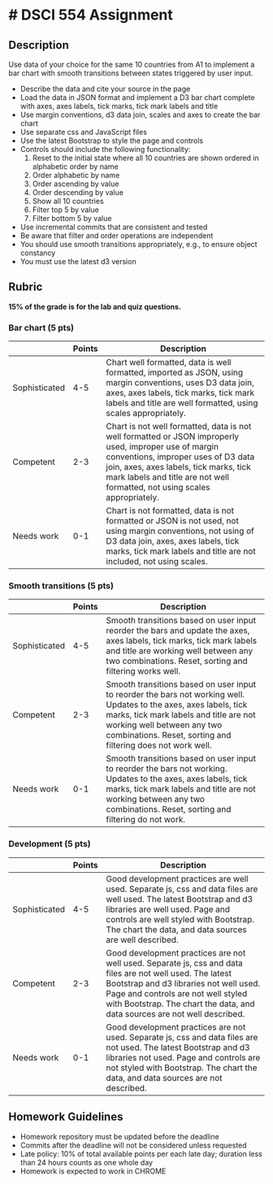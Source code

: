 # # DSCI 554 Assignment

## Description

Use data of your choice for the same 10 countries from A1 to implement a bar chart with smooth transitions between states triggered by user input.

- Describe the data and cite your source in the page  
- Load the data in JSON format and implement a D3 bar chart complete with axes, axes labels, tick marks, tick mark labels and title
- Use margin conventions, d3 data join, scales and axes to create the bar chart
- Use separate css and JavaScript files
- Use the latest Bootstrap to style the page and controls
- Controls should include the following functionality:
  1. Reset to the initial state where all 10 countries are shown ordered in alphabetic order by name
  2. Order alphabetic by name
  3. Order ascending by value
  4. Order descending by value
  5. Show all 10 countries
  6. Filter top 5 by value
  7. Filter bottom 5 by value
- Use incremental commits that are consistent and tested
- Be aware that filter and order operations are independent
- You should use smooth transitions appropriately, e.g., to ensure object constancy
- You must use the latest d3 version

## Rubric

__15% of the grade is for the lab and quiz questions.__

### Bar chart (5 pts)

|               | Points | Description |
| ------------- | ------ | ----------- |
| Sophisticated | 4-5    | Chart well formatted, data is well formatted, imported as JSON, using margin conventions, uses D3 data join, axes, axes labels, tick marks, tick mark labels and title are well formatted, using scales appropriately. |
| Competent     | 2-3    | Chart is not well formatted, data is not well formatted or JSON improperly used, improper use of margin conventions, improper uses of D3 data join, axes, axes labels, tick marks, tick mark labels and title are not well formatted, not using scales appropriately.|
| Needs work    | 0-1    | Chart is not formatted, data is not formatted or JSON is not used, not using margin conventions, not using of D3 data join, axes, axes labels, tick marks, tick mark labels and title are not included, not using scales. |

### Smooth transitions (5 pts)

|               | Points | Description |
| ------------- | ------ | ----------- |
| Sophisticated | 4-5    | Smooth transitions based on user input reorder the bars and update the axes, axes labels, tick marks, tick mark labels and title are working well between any two combinations. Reset, sorting and filtering works well. |
| Competent     | 2-3    | Smooth transitions based on user input to reorder the bars not working well. Updates to the axes, axes labels, tick marks, tick mark labels and title are not working well between any two combinations. Reset, sorting and filtering does not work well. |
| Needs work    | 0-1    | Smooth transitions based on user input to reorder the bars not working. Updates to the axes, axes labels, tick marks, tick mark labels and title are not working between any two combinations. Reset, sorting and filtering do not work. |

### Development (5 pts)

|               | Points | Description |
| ------------- | ------ | ----------- |
| Sophisticated | 4-5    | Good development practices are well used. Separate js, css and data files are well used. The latest Bootstrap and d3 libraries are well used. Page and controls are well styled with Bootstrap. The chart the data, and data sources are well described. |
| Competent     | 2-3    | Good development practices are not well used. Separate js, css and data files are not well used. The latest Bootstrap and d3 libraries not well used. Page and controls are not well styled with Bootstrap. The chart the data, and data sources are not well described. |
| Needs work    | 0-1    | Good development practices are not used. Separate js, css and data files are not used. The latest Bootstrap and d3 libraries not used. Page and controls are not styled with Bootstrap. The chart the data, and data sources are not described. |

## Homework Guidelines

- Homework repository must be updated before the deadline
- Commits after the deadline will not be considered unless requested
- Late policy: 10% of total available points per each late day; duration less than 24 hours counts as one whole day
- Homework is expected to work in CHROME
